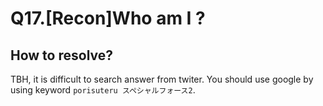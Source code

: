 # Q17.[Recon]Who am I ?

## How to resolve?

TBH, it is difficult to search answer from twiter.
You should use google by using keyword `porisuteru スペシャルフォース2`.